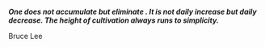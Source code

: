 _**One does not accumulate but eliminate .
It is not daily increase but daily
decrease. The height of cultivation
always runs to simplicity.**_

Bruce Lee